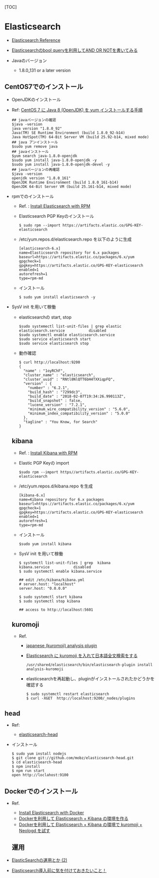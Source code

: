 

[TOC]

# Elasticsearch


* [Elasticsearch Reference](https://www.elastic.co/guide/en/elasticsearch/reference/current/index.html)
* [Elasticsearchのbool queryを利用してAND OR NOTを書いてみる](https://qiita.com/vanhuyz/items/04a6871ae5f53ba5a97f)
* Javaのバージョン

  * 1.8.0_131  or a later version


## CentOS7でのインストール

*  OpenJDKのインストール

  * Ref: [CentOS 7 に Java 8 (OpenJDK) を yum インストールする手順](https://weblabo.oscasierra.net/installing-openjdk8-on-centos7/)

    ```
    ## javaバージョンの確認
    $java -version
    java version "1.8.0_92"
    Java(TM) SE Runtime Environment (build 1.8.0_92-b14)
    Java HotSpot(TM) 64-Bit Server VM (build 25.92-b14, mixed mode)
    ## java アンインストール
    $sudo yum remove java
    ## javaインストール
    $yum search java-1.8.0-openjdk
    $sudo yum install java-1.8.0-openjdk -y
    $sudo yum install java-1.8.0-openjdk-devel -y
    ## javaバージョンの再確認
    $java -version
    openjdk version "1.8.0_161"
    OpenJDK Runtime Environment (build 1.8.0_161-b14)
    OpenJDK 64-Bit Server VM (build 25.161-b14, mixed mode)
    ```

* rpmでのインストール

  * Ref. : [Install Elasticsearch with RPM](https://www.elastic.co/guide/en/elasticsearch/reference/6.2/rpm.html)

  * Elasticsearch PGP Keyのインストール

    ```
    $ sudo rpm --import https://artifacts.elastic.co/GPG-KEY-elasticsearch
    ```

  * /etc/yum.repos.d/elasticsearch.repo を以下のように生成

    ```
    [elasticsearch-6.x]
    name=Elasticsearch repository for 6.x packages
    baseurl=https://artifacts.elastic.co/packages/6.x/yum
    gpgcheck=1
    gpgkey=https://artifacts.elastic.co/GPG-KEY-elasticsearch
    enabled=1
    autorefresh=1
    type=rpm-md
    ```

  * インストール

    ```
    $ sudo yum install elasticsearch -y
    ```

* SysV init を用いて稼働

  * elasticsearchの start, stop

    ```
    $sudo systemectl list-unit-files | grep elastic
    elasticsearch.service 			disabled
    $sudo systemctl enable elasticsearch.service
    $sudo service elasticsearch start
    $sudo service elasticsearch stop
    ```


  * 動作確認

    ```
    $ curl http://localhost:9200
    {
      "name" : "1oyRChF",
      "cluster_name" : "elasticsearch",
      "cluster_uuid" : "RNtl8NlQTT6bH4TXXiqpFQ",
      "version" : {
        "number" : "6.2.1",
        "build_hash" : "7299dc3",
        "build_date" : "2018-02-07T19:34:26.990113Z",
        "build_snapshot" : false,
        "lucene_version" : "7.2.1",
        "minimum_wire_compatibility_version" : "5.6.0",
        "minimum_index_compatibility_version" : "5.0.0"
      },
      "tagline" : "You Know, for Search"
    }
    ```

  ## kibana

  * Ref. :  [Install Kibana with RPM](https://www.elastic.co/guide/en/kibana/current/rpm.html#rpm)

  * Elastic PGP Keyの import

    ```
    $sudo rpm --import https//artifacts.elastic.co/GPG-KEY-elasticsearch
    ```

  * /etc/yum.repos.d/kibana.repo を生成

    ```
    [kibana-6.x]
    name=Kibana repository for 6.x packages
    baseurl=https://artifacts.elastic.co/packages/6.x/yum
    gpgcheck=1
    gpgkey=https://artifacts.elastic.co/GPG-KEY-elasticsearch
    enabled=1
    autorefresh=1
    type=rpm-md
    ```

  * インストール

    ```
    $sudo yum install kibana
    ```

  * SysV init を用いて稼働

    ```
    $ systemctl list-unit-files | grep  kibana
    kibana.service           disabled
    $ sudo systemctl enable kibana.service

    ## edit /etc/kibana/kibana.yml
    # server.host: "localhost"
    server.host: "0.0.0.0"

    $ sudo systemctl start kibana
    $ sudo systemctl stop kibana

    ## access to http://localhost:5601
    ```

  ## kuromoji

  * Ref. 

      * [japanese (kuromoji) analysis plugin](https://www.elastic.co/guide/en/elasticsearch/plugins/6.2/analysis-kuromoji.html)

    * [Elasticsearch に kuromoji を入れて日本語全文検索をする](https://qiita.com/mserizawa/items/8335d39cacb87f12b678)

      ```
      /usr/shared/elasticsearch/bin/elasticsearch-plugin install analysis-kuromoji

      ```

    * elasticsearchを再起動し、pluginがインストールされたかどうかを確認する

      ```
      $ sudo systemctl restart elasticsearch
      $ curl -XGET  http://localhost:9200/_nodes/plugins
      ```

## head

* Ref:

  * [elasticsearch-head](https://github.com/mobz/elasticsearch-head)

* インストール

  ```
  $ sudo yum install nodejs
  $ git clone git://github.com/mobz/elasticsearch-head.git
  $ cd elasticsearch-head
  $ npm install
  $ npm run start
  open http://loclahost:9100
  ```



## Dockerでのインストール

* Ref.

  * [Install Elasticsearch with Docker](https://www.elastic.co/guide/en/elasticsearch/reference/6.2/docker.html)
  * [Dockerを利用して Elasticsearch + Kibana の環境を作る](https://qiita.com/akym03/items/f981a35a95598d7ab97b)
  * [Dockerを利用して Elasticsearch + Kibana の環境で kuromoji + Neologd を試す](https://qiita.com/akym03/items/e99fafe36eb758cefd89)

  ## 運用

* [ElasticSearchの運用とか (2)](http://t-cyrill.hatenablog.jp/entry/2014/04/19/161422)

* [Elasticsearch導入前に気を付けておきたいこと！](https://qiita.com/uzresk/items/e0b10c14875b79c450f2)


